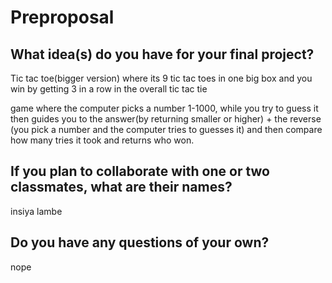 # Preproposal

## What idea(s) do you have for your final project?

Tic tac toe(bigger version) where its 9 tic tac toes in one big box and you win by getting 3 in a row in the overall
tic tac tie

game where the computer picks a number 1-1000, while you try to guess it then guides you to the answer(by returning
smaller or higher) +  the reverse (you pick a number and the computer tries to guesses it) and then compare how many 
tries it took and returns who won.

## If you plan to collaborate with one or two classmates, what are their names?

insiya lambe

## Do you have any questions of your own?

nope